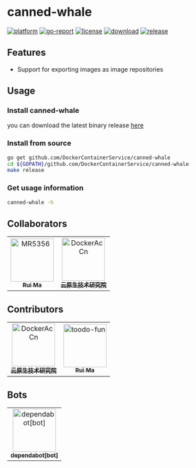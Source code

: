 # canned-whale
[![platform](https://img.shields.io/badge/platform-amd64%2Carm64-blue)](https://github.com/DockerContainerService/canned-whale/releases)
[![go-report](https://goreportcard.com/badge/github.com/DockerContainerService/canned-whale)](https://goreportcard.com/report/github.com/DockerContainerService/canned-whale)
[![license](https://img.shields.io/github/license/DockerContainerService/canned-whale)](https://www.apache.org/licenses/LICENSE-2.0.html)
[![download](https://img.shields.io/github/downloads/DockerContainerService/canned-whale/total.svg)](https://api.github.com/repos/DockerContainerService/canned-whale/releases)
[![release](https://img.shields.io/github/v/release/DockerContainerService/canned-whale)](https://github.com/DockerContainerService/canned-whale/releases)

## Features
* Support for exporting images as image repositories

## Usage
### Install canned-whale   
you can download the latest binary release [here](https://github.com/DockerContainerService/canned-whale/releases)

### Install from source
```bash
go get github.com/DockerContainerService/canned-whale
cd ${GOPATH}/github.com/DockerContainerService/canned-whale
make release
```

### Get usage information
```bash
canned-whale -h
```

[//]: # (## ref)

[//]: # (image-syncer: [https://github.com/AliyunContainerService/image-syncer]&#40;https://github.com/AliyunContainerService/image-syncer&#41;    )

[//]: # (registry: [https://github.com/distribution/distribution]&#40;https://github.com/distribution/distribution/releases/tag/v2.8.1&#41;)

## Collaborators

<!-- readme: collaborators -start -->
<table>
<tr>
    <td align="center">
        <a href="https://github.com/MR5356">
            <img src="https://avatars.githubusercontent.com/u/39437323?v=4" width="100;" alt="MR5356"/>
            <br />
            <sub><b>Rui Ma</b></sub>
        </a>
    </td>
    <td align="center">
        <a href="https://github.com/DockerAcCn">
            <img src="https://avatars.githubusercontent.com/u/128457539?v=4" width="100;" alt="DockerAcCn"/>
            <br />
            <sub><b>云原生技术研究院</b></sub>
        </a>
    </td></tr>
</table>
<!-- readme: collaborators -end -->

## Contributors

<!-- readme: contributors -start -->
<table>
<tr>
    <td align="center">
        <a href="https://github.com/DockerAcCn">
            <img src="https://avatars.githubusercontent.com/u/128457539?v=4" width="100;" alt="DockerAcCn"/>
            <br />
            <sub><b>云原生技术研究院</b></sub>
        </a>
    </td>
    <td align="center">
        <a href="https://github.com/toodo-fun">
            <img src="https://avatars.githubusercontent.com/u/117725605?v=4" width="100;" alt="toodo-fun"/>
            <br />
            <sub><b>Rui Ma</b></sub>
        </a>
    </td></tr>
</table>
<!-- readme: contributors -end -->

## Bots

<!-- readme: bots -start -->
<table>
<tr>
    <td align="center">
        <a href="https://github.com/dependabot[bot]">
            <img src="https://avatars.githubusercontent.com/in/29110?v=4" width="100;" alt="dependabot[bot]"/>
            <br />
            <sub><b>dependabot[bot]</b></sub>
        </a>
    </td></tr>
</table>
<!-- readme: bots -end -->